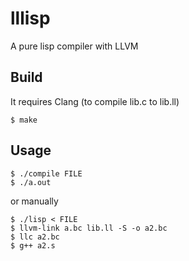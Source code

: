 # lllisp

A pure lisp compiler with LLVM

## Build

It requires Clang (to compile lib.c to lib.ll)

    $ make

## Usage

    $ ./compile FILE
    $ ./a.out

or manually

    $ ./lisp < FILE
    $ llvm-link a.bc lib.ll -S -o a2.bc
    $ llc a2.bc
    $ g++ a2.s
